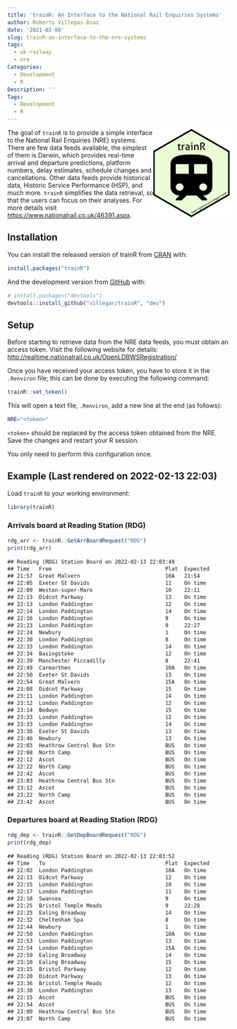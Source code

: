 ```yaml
---
title: 'trainR: An Interface to the National Rail Enquiries Systems'
author: Roberto Villegas-Diaz
date: '2021-02-08'
slug: trainR-an-interface-to-the-nre-systems
tags:
  - uk-railway
  - nre
Categories:
  - Development
  - R
Description: ''
Tags:
  - Development
  - R
---
```


<img src="https://raw.githubusercontent.com/villegar/trainR/main/inst/images/logo.png" alt="logo" align="right" height=200px/>

The goal of `trainR` is to provide a simple interface to the 
National Rail Enquiries (NRE) systems. There are few data feeds 
available, the simplest of them is Darwin, which provides real-time 
arrival and departure predictions, platform numbers, delay estimates, 
schedule changes and cancellations. Other data feeds provide historical 
data, Historic Service Performance (HSP), and much more. `trainR` 
simplifies the data retrieval, so that the users can focus on their 
analyses. For more details visit 
https://www.nationalrail.co.uk/46391.aspx.

## Installation

You can install the released version of trainR from [CRAN](https://CRAN.R-project.org) with:

``` r
install.packages("trainR")
```

And the development version from [GitHub](https://github.com/) with:

``` r
# install.packages("devtools")
devtools::install_github("villegar/trainR", "dev")
```

## Setup
Before starting to retrieve data from the NRE data feeds, you must obtain an access token. 
Visit the following website for details: http://realtime.nationalrail.co.uk/OpenLDBWSRegistration/

Once you have received your access token, you have to store it in the `.Renviron` file; this can be 
done by executing the following command:


```r
trainR::set_token()
```

This will open a text file, `.Renviron`, add a new line at the end (as follows):

```bash
NRE="<token>"
```

`<token>` should be replaced by the access token obtained from the NRE. Save the changes and restart 
your R session.

You only need to perform this configuration once.

## Example (Last rendered on 2022-02-13 22:03)

Load `trainR` to your working environment:

```r
library(trainR)
```

### Arrivals board at Reading Station (RDG)


```r
rdg_arr <- trainR::GetArrBoardRequest("RDG")
print(rdg_arr)
```

```
## Reading (RDG) Station Board on 2022-02-13 22:03:49
## Time   From                                    Plat  Expected
## 21:57  Great Malvern                           10A   21:54
## 22:05  Exeter St Davids                        11    On time
## 22:09  Weston-super-Mare                       10    22:11
## 22:13  Didcot Parkway                          13    On time
## 22:13  London Paddington                       12    On time
## 22:14  London Paddington                       14    On time
## 22:16  London Paddington                       9     On time
## 22:23  London Paddington                       9     22:27
## 22:24  Newbury                                 1     On time
## 22:30  London Paddington                       8     On time
## 22:33  London Paddington                       14    On time
## 22:34  Basingstoke                             12    On time
## 22:39  Manchester Piccadilly                   8     22:41
## 22:49  Carmarthen                              10A   On time
## 22:50  Exeter St Davids                        13    On time
## 22:54  Great Malvern                           15A   On time
## 23:08  Didcot Parkway                          15    On time
## 23:11  London Paddington                       14    On time
## 23:12  London Paddington                       12    On time
## 23:14  Bedwyn                                  15    On time
## 23:33  London Paddington                       12    On time
## 23:33  London Paddington                       14    On time
## 23:36  Exeter St Davids                        13    On time
## 23:46  Newbury                                 13    On time
## 22:03  Heathrow Central Bus Stn                BUS   On time
## 22:08  North Camp                              BUS   On time
## 22:12  Ascot                                   BUS   On time
## 22:22  North Camp                              BUS   On time
## 22:42  Ascot                                   BUS   On time
## 23:03  Heathrow Central Bus Stn                BUS   On time
## 23:12  Ascot                                   BUS   On time
## 23:22  North Camp                              BUS   On time
## 23:42  Ascot                                   BUS   On time
```

### Departures board at Reading Station (RDG)


```r
rdg_dep <- trainR::GetDepBoardRequest("RDG")
print(rdg_dep)
```

```
## Reading (RDG) Station Board on 2022-02-13 22:03:52
## Time   To                                      Plat  Expected
## 22:02  London Paddington                       10A   On time
## 22:13  Didcot Parkway                          12    On time
## 22:15  London Paddington                       10    On time
## 22:17  London Paddington                       11    On time
## 22:18  Swansea                                 9     On time
## 22:25  Bristol Temple Meads                    9     22:28
## 22:25  Ealing Broadway                         14    On time
## 22:32  Cheltenham Spa                          8     On time
## 22:44  Newbury                                 1     On time
## 22:50  London Paddington                       10A   On time
## 22:53  London Paddington                       13    On time
## 22:54  London Paddington                       15A   On time
## 22:59  Ealing Broadway                         14    On time
## 23:10  Ealing Broadway                         15    On time
## 23:15  Bristol Parkway                         12    On time
## 23:20  Didcot Parkway                          13    On time
## 23:36  Bristol Temple Meads                    12    On time
## 23:38  London Paddington                       13    On time
## 22:15  Ascot                                   BUS   On time
## 22:54  Ascot                                   BUS   On time
## 23:00  Heathrow Central Bus Stn                BUS   On time
## 23:07  North Camp                              BUS   On time
```
